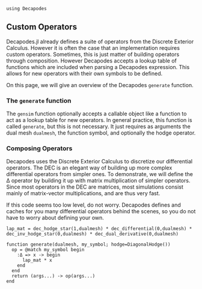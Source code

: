 ``` @example DEC
using Decapodes
```

## Custom Operators

Decapodes.jl already defines a suite of operators from the Discrete Exterior Calculus. However it is often the case that an implementation requires custom operators. Sometimes, this is just matter of building operators through composition. However Decapodes accepts a lookup table of functions which are included when parsing a Decapodes expression. This allows for new operators with their own symbols to be defined.

On this page, we will give an overview of the Decapodes `generate` function. 

### The `generate` function

The `gensim` function optionally accepts a callable object like a function to act as a lookup table for new operators. In general practice, this function is called `generate`, but this is not necessary. It just requires as arguments the dual mesh `dualmesh`, the function symbol, and optionally the hodge operator.

### Composing Operators

Decapodes uses the Discrete Exterior Calculus to discretize our differential operators. The DEC is an elegant way of building up more complex differential operators from simpler ones. To demonstrate, we will define the Δ operator by building it up with matrix multiplication of simpler operators. Since most operators in the DEC are matrices, most simulations consist mainly of matrix-vector multiplications, and are thus very fast.

If this code seems too low level, do not worry. Decapodes defines and caches for you many differential operators behind the scenes, so you do not have to worry about defining your own.

```
lap_mat = dec_hodge_star(1,dualmesh) * dec_differential(0,dualmesh) * dec_inv_hodge_star(0,dualmesh) * dec_dual_derivative(0,dualmesh)

function generate(dualmesh, my_symbol; hodge=DiagonalHodge())
  op = @match my_symbol begin
    :Δ => x -> begin
      lap_mat * x
    end
  end
  return (args...) -> op(args...)
end
```

